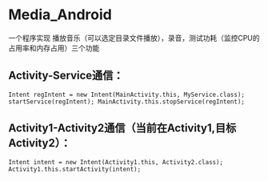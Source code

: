 # Media_Android
一个程序实现 播放音乐（可以选定目录文件播放），录音，测试功耗（监控CPU的占用率和内存占用）三个功能
## Activity-Service通信：
`Intent regIntent = new Intent(MainActivity.this, MyService.class);
 startService(regIntent);
 MainActivity.this.stopService(regIntent);`
 
 ## Activity1-Activity2通信（当前在Activity1,目标Activity2）：
 `Intent intent = new Intent(Activity1.this, Activity2.class);
  Activity1.this.startActivity(intent);`
